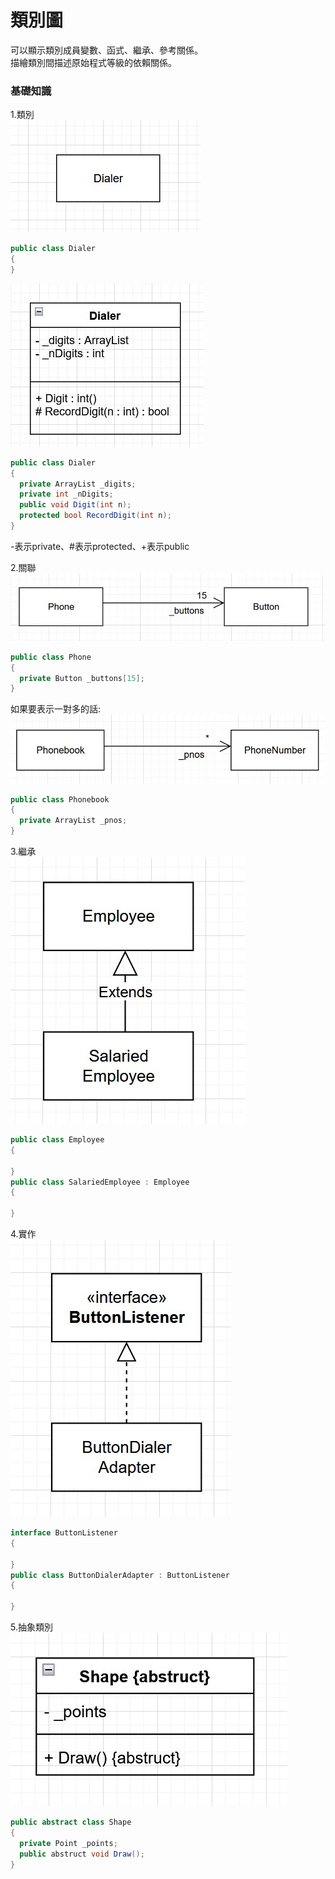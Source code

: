 # 類別圖
可以顯示類別成員變數、函式、繼承、參考關係。  
描繪類別間描述原始程式等級的依賴關係。

### 基礎知識
1.類別  
![image](/類別圖/assets/1.jpg)

```csharp
public class Dialer
{
}
```
![image](/類別圖/assets/2.jpg)

```csharp
public class Dialer
{
  private ArrayList _digits;
  private int _nDigits;
  public void Digit(int n);
  protected bool RecordDigit(int n);
}
```
-表示private、#表示protected、+表示public

2.關聯  
![image](/類別圖/assets/3.jpg)
```csharp
public class Phone
{
  private Button _buttons[15];
}
```
如果要表示一對多的話:
![image](/類別圖/assets/4.jpg)
```csharp
public class Phonebook
{
  private ArrayList _pnos;
}
```

3.繼承  
![image](/類別圖/assets/5.jpg)
```csharp
public class Employee
{
  
}
public class SalariedEmployee : Employee
{

}
```
4.實作  
![image](/類別圖/assets/6.jpg)
```csharp
interface ButtonListener
{
  
}
public class ButtonDialerAdapter : ButtonListener
{

}
```
5.抽象類別  
![image](/類別圖/assets/7.jpg)
```csharp
public abstract class Shape
{
  private Point _points;
  public abstruct void Draw();
}
```

